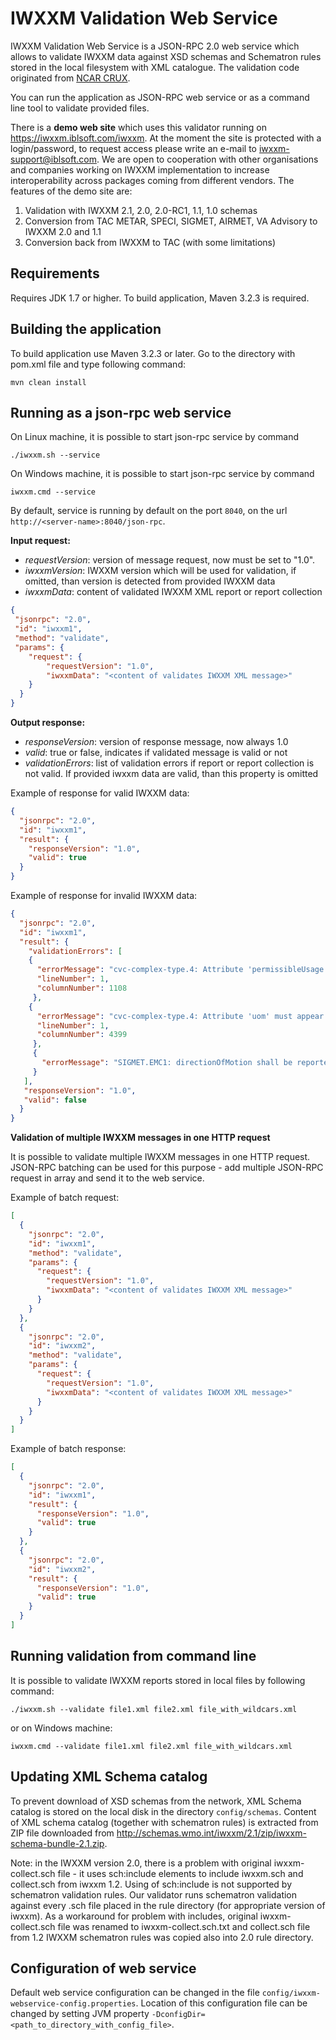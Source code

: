 IWXXM Validation Web Service
============================

IWXXM Validation Web Service is a JSON-RPC 2.0 web service which allows to validate 
IWXXM data against XSD schemas and Schematron rules stored in the local filesystem with XML catalogue.
The validation code originated from [NCAR CRUX](https://github.com/NCAR/crux). 

You can run the application as JSON-RPC web service or as a command line tool to validate provided files.

There is a **demo web site** which uses this validator running on <https://iwxxm.iblsoft.com/iwxxm>.
At the moment the site is protected with a login/password, to request access please write an e-mail
to [iwxxm-support@iblsoft.com](mailto:iwxxm-support@iblsoft.com). We are open to cooperation with other
organisations and companies working on IWXXM implementation to increase interoperability across packages
coming from different vendors. The features of the demo site are:

1. Validation with IWXXM 2.1, 2.0, 2.0-RC1, 1.1, 1.0 schemas
2. Conversion from TAC METAR, SPECI, SIGMET, AIRMET, VA Advisory to IWXXM 2.0 and 1.1
3. Conversion back from IWXXM to TAC (with some limitations)

Requirements
------------

Requires JDK 1.7 or higher. To build application, Maven 3.2.3 is required.

Building the application
------------------------

To build application use Maven 3.2.3 or later. Go to the directory with pom.xml file and type following command:
```
mvn clean install 
```

Running as a json-rpc web service
---------------------------------

On Linux machine, it is possible to start json-rpc service by command
```
./iwxxm.sh --service
```

On Windows machine, it is possible to start json-rpc service by command
```
iwxxm.cmd --service
```

By default, service is running by default on the port `8040`, on the url `http://<server-name>:8040/json-rpc`.

**Input request:**
* *requestVersion*: version of message request, now must be set to "1.0".
* *iwxxmVersion*: IWXXM version which will be used for validation, if omitted, than version is detected from provided IWXXM data
* *iwxxmData*: content of validated IWXXM XML report or report collection

```json
{
 "jsonrpc": "2.0",
 "id": "iwxxm1",
 "method": "validate",
 "params": {
    "request": {
        "requestVersion": "1.0",
        "iwxxmData": "<content of validates IWXXM XML message>"
    }
  }
}
```

**Output response:**

* *responseVersion*: version of response message, now always 1.0
* *valid*: true or false, indicates if validated message is valid or not
* *validationErrors*: list of validation errors if report or report collection is not valid. If provided iwxxm data are valid, than this property is omitted

Example of response for valid IWXXM data:
```json
{
  "jsonrpc": "2.0",
  "id": "iwxxm1",
  "result": {
    "responseVersion": "1.0",
    "valid": true
  }
}
```

Example of response for invalid IWXXM data:
```json
{
  "jsonrpc": "2.0",
  "id": "iwxxm1",
  "result": {
    "validationErrors": [
    {
      "errorMessage": "cvc-complex-type.4: Attribute 'permissibleUsage' must appear on element 'iwxxm:SIGMET'.",
      "lineNumber": 1,
      "columnNumber": 1108
     },
    {
      "errorMessage": "cvc-complex-type.4: Attribute 'uom' must appear on element 'iwxxm:directionOfMotion'.",
      "lineNumber": 1,
      "columnNumber": 4399
     },
     {
       "errorMessage": "SIGMET.EMC1: directionOfMotion shall be reported in degrees (deg). ((if(exists(iwxxm:directionOfMotion) and (not(exists(iwxxm:directionOfMotion/@xsi:nil)) or iwxxm:directionOfMotion/@xsi:nil != 'true')) then (iwxxm:directionOfMotion/@uom = 'deg') else true()))"
     }
   ],
   "responseVersion": "1.0",
   "valid": false
  }
}
```

**Validation of multiple IWXXM messages in one HTTP request**

It is possible to validate multiple IWXXM messages in one HTTP request. JSON-RPC batching 
can be used for this purpose - add multiple JSON-RPC request in array and send it to the 
web service.

Example of batch request:
```json
[
  {
    "jsonrpc": "2.0",
    "id": "iwxxm1",
    "method": "validate",
    "params": { 
      "request": {
        "requestVersion": "1.0",
        "iwxxmData": "<content of validates IWXXM XML message>"
      }
    }
  },
  {
    "jsonrpc": "2.0",
    "id": "iwxxm2",
    "method": "validate",
    "params": { 
      "request": {
        "requestVersion": "1.0",
        "iwxxmData": "<content of validates IWXXM XML message>"
      }
    }
  }
]
```

Example of batch response:
```json
[
  {
    "jsonrpc": "2.0",
    "id": "iwxxm1",
    "result": {
      "responseVersion": "1.0",
      "valid": true
    }
  },
  {
    "jsonrpc": "2.0",
    "id": "iwxxm2",
    "result": {
      "responseVersion": "1.0",
      "valid": true
    }
  }
]
```

Running validation from command line
------------------------------------

It is possible to validate IWXXM reports stored in local files by following command:
```
./iwxxm.sh --validate file1.xml file2.xml file_with_wildcars.xml
```

or on Windows machine:
```
iwxxm.cmd --validate file1.xml file2.xml file_with_wildcars.xml
```

Updating XML Schema catalog
---------------------------

To prevent download of XSD schemas from the network, XML Schema catalog is stored 
on the local disk in the directory `config/schemas`. Content of XML schema catalog 
(together with schematron rules) is extracted from ZIP file downloaded from 
<http://schemas.wmo.int/iwxxm/2.1/zip/iwxxm-schema-bundle-2.1.zip>.

Note: in the IWXXM version 2.0, there is a problem with original iwxxm-collect.sch file - 
it uses sch:include elements to include iwxxm.sch and collect.sch from iwxxm 1.2. 
Using of sch:include is not supported by schematron validation rules. Our validator 
runs schematron validation against every .sch file placed in the rule directory 
(for appropriate version of iwxxm). As a workaround for problem with includes, original 
iwxxm-collect.sch file was renamed to iwxxm-collect.sch.txt and collect.sch file from 1.2 
IWXXM schematron rules was copied also into 2.0 rule directory. 

Configuration of web service
----------------------------

Default web service configuration can be changed in the file `config/iwxxm-webservice-config.properties`.
Location of this configuration file can be changed by setting JVM property `-DconfigDir=<path_to_directory_with_config_file>`.



